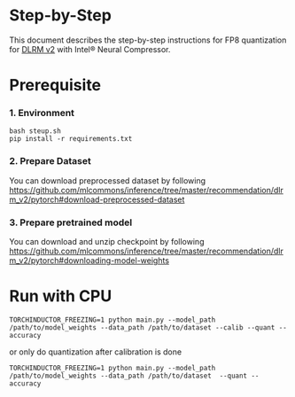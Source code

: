 Step-by-Step
============

This document describes the step-by-step instructions for FP8 quantization for [DLRM v2](https://github.com/facebookresearch/dlrm/tree/main/torchrec_dlrm) with Intel® Neural Compressor.


# Prerequisite

### 1. Environment

```shell
bash steup.sh
pip install -r requirements.txt
```

### 2. Prepare Dataset

You can download preprocessed dataset by following
https://github.com/mlcommons/inference/tree/master/recommendation/dlrm_v2/pytorch#download-preprocessed-dataset


### 3. Prepare pretrained model

You can download and unzip checkpoint by following
https://github.com/mlcommons/inference/tree/master/recommendation/dlrm_v2/pytorch#downloading-model-weights


# Run with CPU

```shell
TORCHINDUCTOR_FREEZING=1 python main.py --model_path /path/to/model_weights --data_path /path/to/dataset --calib --quant --accuracy
```
or only do quantization after calibration is done
```shell
TORCHINDUCTOR_FREEZING=1 python main.py --model_path /path/to/model_weights --data_path /path/to/dataset  --quant --accuracy
```


